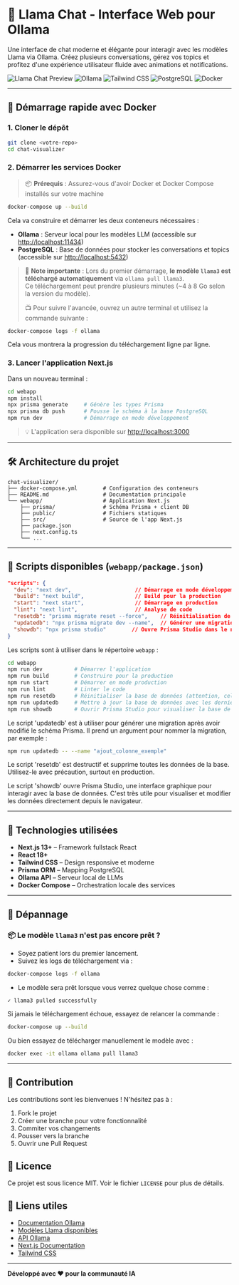 
# 🦙 Llama Chat - Interface Web pour Ollama

Une interface de chat moderne et élégante pour interagir avec les modèles Llama via Ollama. Créez plusieurs conversations, gérez vos topics et profitez d'une expérience utilisateur fluide avec animations et notifications.

![Llama Chat Preview](https://img.shields.io/badge/Next.js-13+-black.svg)
![Ollama](https://img.shields.io/badge/Ollama-Compatible-green.svg)
![Tailwind CSS](https://img.shields.io/badge/Tailwind-CSS-blue.svg)
![PostgreSQL](https://img.shields.io/badge/PostgreSQL-15-blue.svg)
![Docker](https://img.shields.io/badge/Docker-Compose-blue.svg)

---

## 🚀 Démarrage rapide avec Docker

### 1. Cloner le dépôt

```bash
git clone <votre-repo>
cd chat-visualizer
```

### 2. Démarrer les services Docker

> 📦 **Prérequis** : Assurez-vous d'avoir Docker et Docker Compose installés sur votre machine

```bash
docker-compose up --build
```

Cela va construire et démarrer les deux conteneurs nécessaires :
- **Ollama** : Serveur local pour les modèles LLM (accessible sur [http://localhost:11434](http://localhost:11434))
- **PostgreSQL** : Base de données pour stocker les conversations et topics (accessible sur [http://localhost:5432](http://localhost:5432))

> 🔄 **Note importante** : Lors du premier démarrage, **le modèle `llama3` est téléchargé automatiquement** via `ollama pull llama3`.  
> Ce téléchargement peut prendre plusieurs minutes (~4 à 8 Go selon la version du modèle).  
>  
> 📺 Pour suivre l'avancée, ouvrez un autre terminal et utilisez la commande suivante :

```bash
docker-compose logs -f ollama
```

Cela vous montrera la progression du téléchargement ligne par ligne.

### 3. Lancer l'application Next.js

Dans un nouveau terminal :

```bash
cd webapp
npm install
npx prisma generate     # Génère les types Prisma
npx prisma db push      # Pousse le schéma à la base PostgreSQL
npm run dev             # Démarrage en mode développement
```

> 💡 L'application sera disponible sur [http://localhost:3000](http://localhost:3000)

---

## 🛠️ Architecture du projet

```
chat-visualizer/
├── docker-compose.yml        # Configuration des conteneurs
├── README.md                 # Documentation principale
└── webapp/                   # Application Next.js
    ├── prisma/               # Schéma Prisma + client DB
    ├── public/               # Fichiers statiques
    ├── src/                  # Source de l'app Next.js
    ├── package.json
    ├── next.config.ts
    └── ...
```

---

## 🔧 Scripts disponibles (`webapp/package.json`)

```json
"scripts": {
  "dev": "next dev",                    // Démarrage en mode développement
  "build": "next build",                // Build pour la production
  "start": "next start",                // Démarrage en production
  "lint": "next lint",                  // Analyse de code
  "resetdb": "prisma migrate reset --force",    // Réinitialisation de la base (⚠ destructif)
  "updatedb": "npx prisma migrate dev --name",  // Générer une migration Prisma
  "showdb": "npx prisma studio"        // Ouvre Prisma Studio dans le navigateur
}
```

Les scripts sont à utiliser dans le répertoire `webapp` :

```bash
cd webapp
npm run dev          # Démarrer l'application
npm run build        # Construire pour la production
npm run start        # Démarrer en mode production
npm run lint         # Linter le code
npm run resetdb      # Réinitialiser la base de données (attention, cela supprime toutes les données !)
npm run updatedb     # Mettre à jour la base de données avec les dernières migrations
npm run showdb       # Ouvrir Prisma Studio pour visualiser la base de données
```

Le script 'updatedb' est à utiliser pour générer une migration après avoir modifié le schéma Prisma. Il prend un argument pour nommer la migration, par exemple :

```bash
npm run updatedb -- --name "ajout_colonne_exemple"
```

Le script 'resetdb' est destructif et supprime toutes les données de la base. Utilisez-le avec précaution, surtout en production.

Le script 'showdb' ouvre Prisma Studio, une interface graphique pour interagir avec la base de données. C'est très utile pour visualiser et modifier les données directement depuis le navigateur.

---

## 🧪 Technologies utilisées

- **Next.js 13+** – Framework fullstack React
- **React 18+**
- **Tailwind CSS** – Design responsive et moderne
- **Prisma ORM** – Mapping PostgreSQL
- **Ollama API** – Serveur local de LLMs
- **Docker Compose** – Orchestration locale des services

---

## 🐛 Dépannage

### 📦 Le modèle `llama3` n'est pas encore prêt ?

- Soyez patient lors du premier lancement.
- Suivez les logs de téléchargement via :

```bash
docker-compose logs -f ollama
```

- Le modèle sera prêt lorsque vous verrez quelque chose comme :

```
✓ llama3 pulled successfully
```

Si jamais le téléchargement échoue, essayez de relancer la commande :

```bash
docker-compose up --build
```

Ou bien essayez de télécharger manuellement le modèle avec :

```bash
docker exec -it ollama ollama pull llama3
```

---

## 🤝 Contribution

Les contributions sont les bienvenues ! N'hésitez pas à :

1. Fork le projet
2. Créer une branche pour votre fonctionnalité
3. Commiter vos changements
4. Pousser vers la branche
5. Ouvrir une Pull Request

## 📄 Licence

Ce projet est sous licence MIT. Voir le fichier `LICENSE` pour plus de détails.

## 🔗 Liens utiles

- [Documentation Ollama](https://ollama.ai/docs)
- [Modèles Llama disponibles](https://ollama.ai/library)
- [API Ollama](https://github.com/ollama/ollama/blob/main/docs/api.md)
- [Next.js Documentation](https://nextjs.org/docs)
- [Tailwind CSS](https://tailwindcss.com)

---

**Développé avec ❤️ pour la communauté IA**